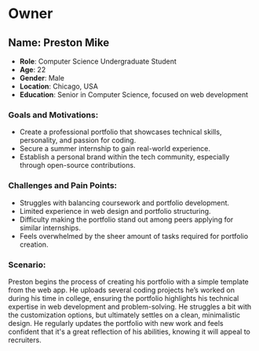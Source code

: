 # Owner
## Name: Preston Mike
- **Role**: Computer Science Undergraduate Student
- **Age**: 22  
- **Gender**: Male  
- **Location**: Chicago, USA  
- **Education**: Senior in Computer Science, focused on web development

### Goals and Motivations:
- Create a professional portfolio that showcases technical skills, personality, and passion for coding.
- Secure a summer internship to gain real-world experience.
- Establish a personal brand within the tech community, especially through open-source contributions.

### Challenges and Pain Points:
- Struggles with balancing coursework and portfolio development.
- Limited experience in web design and portfolio structuring.
- Difficulty making the portfolio stand out among peers applying for similar internships.
- Feels overwhelmed by the sheer amount of tasks required for portfolio creation.

### Scenario:
Preston begins the process of creating his portfolio with a simple template from the web app. He uploads several coding projects he’s worked on during his time in college, ensuring the portfolio highlights his technical expertise in web development and problem-solving. He struggles a bit with the customization options, but ultimately settles on a clean, minimalistic design. He regularly updates the portfolio with new work and feels confident that it's a great reflection of his abilities, knowing it will appeal to recruiters.

